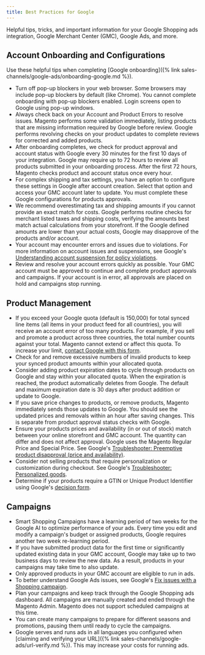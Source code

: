 ```yaml
---
title: Best Practices for Google
---
```



Helpful tips, tricks, and important information for your Google Shopping ads integration, Google Merchant Center (GMC), Google Ads, and more.

## Account Onboarding and Configurations

Use these helpful tips when completing [Google onboarding]({% link sales-channels/google-ads/onboarding-google.md %}).

* Turn off pop-up blockers in your web browser. Some browsers may include pop-up blockers by default (like Chrome). You cannot complete onboarding with pop-up blockers enabled. Login screens open to Google using pop-up windows.
* Always check back on your Account and Product Errors to resolve issues. Magento performs some validation immediately, listing products that are missing information required by Google before review. Google performs revolving checks on your product updates to complete reviews for corrected and added products.
* After onboarding completes, we check for product approval and account status with Google every 30 minutes for the first 10 days of your integration. Google may require up to 72 hours to review all products submitted in your onboarding process. After the first 72 hours, Magento checks product and account status once every hour.
* For complex shipping and tax settings, you have an option to configure these settings in Google after account creation. Select that option and access your GMC account later to update. You must complete these Google configurations for products approvals.
* We recommend overestimating tax and shipping amounts if you cannot provide an exact match for costs. Google performs routine checks for merchant listed taxes and shipping costs, verifying the amounts best match actual calculations from your storefront. If the Google defined amounts are lower than your actual costs, Google may disapprove of the products and/or account.
* Your account may encounter errors and issues due to violations. For more information on account issues and suspensions, see Google's [Understanding account suspension for policy violations][1].
* Review and resolve your account errors quickly as possible. Your GMC account must be approved to continue and complete product approvals and campaigns. If your account is in error, all approvals are placed on hold and campaigns stop running.

## Product Management

* If you exceed your Google quota (default is 150,000) for total synced line items (all items in your product feed for all countries), you will receive an account error of too many products. For example, if you sell and promote a product across three countries, the total number counts against your total. Magento cannot extend or affect this quota. To increase your limit, [contact Google with this form][2].
* Check for and remove excessive numbers of invalid products to keep your synced product amounts within your allocated quota.
* Consider adding product expiration dates to cycle through products on Google and stay within your allocated quota. When the expiration is reached, the product automatically deletes from Google. The default and maximum expiration date is 30 days after product addition or update to Google.
* If you save price changes to products, or remove products, Magento immediately sends those updates to Google. You should see the updated prices and removals within an hour after saving changes. This is separate from product approval status checks with Google.
* Ensure your products prices and availability (in or out of stock) match between your online storefront and GMC account. The quantity can differ and does not affect approval. Google uses the Magento Regular Price and Special Price. See Google's [Troubleshooter: Preemptive product disapproval (price and availability)][3].
* Consider not selling products that require personalization or customization during checkout. See Google's [Troubleshooter: Personalized goods][4].
* Determine if your products require a GTIN or Unique Product Identifier using Google's [decision form][5].

## Campaigns

* Smart Shopping Campaigns have a learning period of two weeks for the Google AI to optimize performance of your ads. Every time you edit and modify a campaign's budget or assigned products, Google requires another two week re-learning period.
* If you have submitted product data for the first time or significantly updated existing data in your GMC account, Google may take up to two business days to review the new data. As a result, products in your campaigns may take time to also update.
* Only approved products in your GMC account are eligible to run in ads.
* To better understand Google Ads issues, see Google's [Fix issues with a Shopping campaign][6].
* Plan your campaigns and keep track through the Google Shopping ads dashboard. All campaigns are manually created and ended through the Magento Admin. Magento does not support scheduled campaigns at this time.
* You can create many campaigns to prepare for different seasons and promotions, pausing them until ready to cycle the campaigns.
* Google serves and runs ads in all languages you configured when [claiming and verifying your URL]({% link sales-channels/google-ads/url-verify.md %}). This may increase your costs for running ads.

[1]: https://support.google.com/merchants/answer/2948694
[2]: https://support.google.com/merchants/contact/additional_items
[3]: https://support.google.com/merchants/answer/7334523
[4]: https://support.google.com/merchants/answer/7553527
[5]: https://support.google.com/merchants/troubleshooter/7540281
[6]: https://support.google.com/google-ads/answer/6275319
